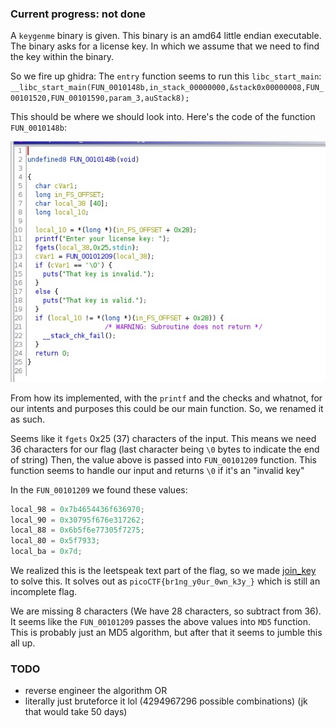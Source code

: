 ### Current progress: not done

A `keygenme` binary is given. This binary is an amd64 little endian executable.
The binary asks for a license key. In which we assume that we need to find the key within the binary.

So we fire up ghidra:
The `entry` function seems to run this `libc_start_main`: 
`__libc_start_main(FUN_0010148b,in_stack_00000000,&stack0x00000008,FUN_00101520,FUN_00101590,param_3,auStack8);`

This should be where we should look into.
Here's the code of the function `FUN_0010148b`:

![FUN_0010148b](fun_1.jpg)

From how its implemented, with the `printf` and the checks and whatnot, for our intents and purposes 
this could be our main function. So, we renamed it as such. 

Seems like it `fgets` 0x25 (37) characters of the input. 
This means we need 36 characters for our flag (last character being `\0` bytes to indicate the end of string)
Then, the value above is passed into `FUN_00101209` function.
This function seems to handle our input and returns `\0` if it's an "invalid key"

In the `FUN_00101209` we found these values:
```c
local_98 = 0x7b4654436f636970;
local_90 = 0x30795f676e317262;
local_88 = 0x6b5f6e77305f7275;
local_80 = 0x5f7933;
local_ba = 0x7d;
```

We realized this is the leetspeak text part of the flag, so we made [join_key](join_key.py) to solve this.
It solves out as `picoCTF{br1ng_y0ur_0wn_k3y_}` which is still an incomplete flag.

We are missing 8 characters (We have 28 characters, so subtract from 36).
It seems like the `FUN_00101209` passes the above values into `MD5` function.
This is probably just an MD5 algorithm, but after that it seems to jumble this all up.

### TODO
- reverse engineer the algorithm OR
- literally just bruteforce it lol (4294967296 possible combinations) (jk that would take 50 days)